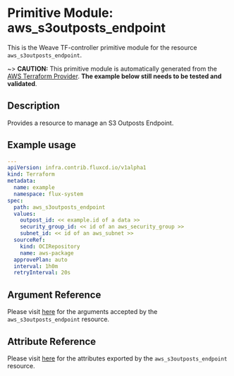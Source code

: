 
# Primitive Module: aws_s3outposts_endpoint

This is the Weave TF-controller primitive module for the resource `aws_s3outposts_endpoint`.

~> **CAUTION:** This primitive module is automatically generated from the [AWS Terraform Provider](https://registry.terraform.io/providers/hashicorp/aws/latest/docs/resources/s3outposts_endpoint). **The example below still needs to be tested and validated**.

## Description

Provides a resource to manage an S3 Outposts Endpoint.

## Example usage

```yaml
---
apiVersion: infra.contrib.fluxcd.io/v1alpha1
kind: Terraform
metadata:
  name: example
  namespace: flux-system
spec:
  path: aws_s3outposts_endpoint
  values:
    outpost_id: << example.id of a data >>
    security_group_id: << id of an aws_security_group >>
    subnet_id: << id of an aws_subnet >>
  sourceRef:
    kind: OCIRepository
    name: aws-package
  approvePlan: auto
  interval: 1h0m
  retryInterval: 20s
```

## Argument Reference

Please visit [here](https://registry.terraform.io/providers/hashicorp/aws/latest/docs/resources/s3outposts_endpoint#argument-reference) for the arguments accepted by the `aws_s3outposts_endpoint` resource.

## Attribute Reference

Please visit [here](https://registry.terraform.io/providers/hashicorp/aws/latest/docs/resources/s3outposts_endpoint#attributes-reference) for the attributes exported by the `aws_s3outposts_endpoint` resource.
